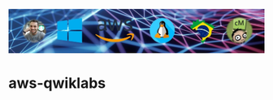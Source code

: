 [![git_capa](./img/git_capa.jpg)](https://www.youtube.com/channel/UCKNbFi55znAEztGwHzrVfCw)

# aws-qwiklabs